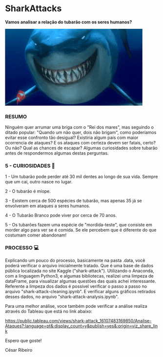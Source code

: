 # SharkAttacks
**Vamos analisar a relação do tubarão com os seres humanos?**

![](shark.gif)

### RESUMO

Ninguém quer arrumar uma briga com o "Rei dos mares", mas seguindo o ditado popular: "Quando um não quer, dois não brigam",
como poderíamos evitar esse confronto tão desigual? Existiria algum país com maior ocorrencia de ataques? E os ataques 
com certeza devem ser fatais, certo? Ou não? Qual as chances de escapar? 
Algumas curiosidades sobre tubarão antes de respondermos algumas destas perguntas.

### 5 - CURIOSIDADES 🦈

1 - Um tubarão pode perder até 30 mil dentes ao longo de sua vida. Sempre que um cai, outro nasce no lugar.

2 - O tubarão é míope. 

3 - Existem cerca de 500 espécies de tubarão, mas apenas 35 já se envolveram em ataques a seres humanos.

4 - O Tubarão Branco pode viver por cerca de 70 anos.

5 - Os tubarões fazem uma espécie de "mordida-teste", que consiste em morder algo para ver se é comida. 
Se ele percebem que é diferente do que costumam comer abandonam! 

### PROCESSO 💻

Explicando um pouco do processo, basicamente na pasta .data, você poderá verificar o arquivo inicialmente tratado. 
Que é uma base de dados pública localizada no site Kaggle ("shark-attack").
Utilizando o Anaconda, com a linguagem Python3, e algumas bibliotecas, realizei uma limpeza de dataFrame, para visualizar
algumas questões das quais achei interessante.
Referente a limpeza dos dados é possível verificar o passo a passo no arquivo "shark-attack-cleaning.ipynb".
E verificar alguns gráficos retirados desses dados, no arquivo "shark-attack-analysis.ipynb".

Para uma melhor análise, voce também pode verificar a análise realiza através do Tableau que está no link abaixo:

https://public.tableau.com/views/shark-attack_16107483169850/Analise-Ataques?:language=pt&:display_count=y&publish=yes&:origin=viz_share_link

Espero que goste!

César Ribeiro

